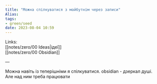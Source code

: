```yaml
---
title: "Можна спілкуватися з майбутнім через записи"
Alias: 
tags:
- green/seed
date: 2023-08-04 10:59
---
```

Links:  
[[notes/zero/00 Ideas|ідеї]]  
[[notes/zero/00 Obsidian]]

— 

 
Можна навіть із теперішніми я спілкуватися. obsidian - дзеркал душі.  
Але над ним треба працювати